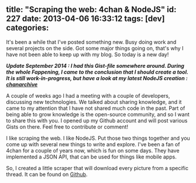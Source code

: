 title: "Scraping the web: 4chan & NodeJS"
id: 227
date: 2013-04-06 16:33:12
tags: [dev]
categories:
---
It's been a while that I've posted something new. Busy doing work and several projects on the side. Got some major things going on, that's why I have not been able to keep up with my blog. So today is a new day!

<!--more-->

_**Update September 2014 : I had this Gist-file somewhere around. During the whole Fappening, I came to the conclusion that I should create a tool. It is still work-in-progress, but have a look at my latest NodeJS creation : [chanarchive](https://github.com/j3lte/chanarchive "chanarchive on Github")**_

A couple of weeks ago I had a meeting with a couple of developers, discussing new technologies. We talked about sharing knowledge, and it came to my attention that I have not shared much code in the past. Part of being able to grow knowledge is the open-source community, and so I want to share this with you. I opened up my Github account and will post various Gists on there. Feel free to contribute or comment!

I like scraping the web. I like NodeJS. Put those two things together and you come up with several new things to write and explore. I've been a fan of 4chan for a couple of years now, which is fun on some days. They have implemented a JSON API, that can be used for things like mobile apps.

So, I created a little scraper that will download every picture from a specific thread. It can be found on [Github](https://gist.github.com/j3lte/5326383).

<script src="https://gist.github.com/j3lte/5326383.js"></script>